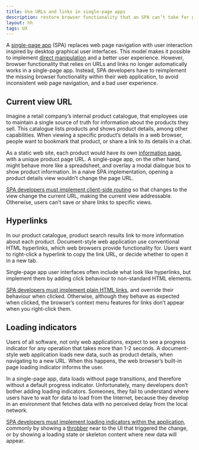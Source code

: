 ```yaml
---
title: Use URLs and links in single-page apps
description: restore browser functionality that an SPA can’t take for granted
layout: hh
tags: UX
---
```


A [single-page app](https://en.wikipedia.org/wiki/Single-page_application) (SPA)
replaces web page navigation with user interaction inspired by desktop graphical user interfaces.
This model makes it possible to implement
[direct manipulation](https://en.wikipedia.org/wiki/Direct_manipulation_interface)
and a better user experience.
However, browser functionality that relies on URLs and links no longer automatically works in a single-page app.
Instead, SPA developers have to reimplement the missing browser functionality within their web application,
to avoid inconsistent web page navigation, and a bad user experience.

## Current view URL

Imagine a retail company’s internal product catalogue, that employees use to maintain a single source of truth for information about the products they sell.
This catalogue lists products and shows product details, among other capabilities.
When viewing a specific product’s details in a web browser,
people want to bookmark that product, or share a link to its details in a chat.

As a static web site, each product would have its own [information page](information-pages),
with a unique product page URL.
A single-page app, on the other hand, might behave more like a spreadsheet,
and overlay a modal dialogue box to show product information.
In a naive SPA implementation, opening a product details view wouldn’t change the page URL.

[SPA developers must implement client-side routing](https://dev.to/marcomonsanto/routing-in-spas-173i)
so that changes to the view change the current URL, making the current view addressable.
Otherwise, users can’t save or share links to specific views.

## Hyperlinks

In our product catalogue, product search results link to more information about each product.
Document-style web application use conventional HTML hyperlinks,
which web browsers provide functionality for.
Users want to right-click a hyperlink to copy the link URL, or decide whether to open it in a new tab.

Single-page app user interfaces often include what look like hyperlinks,
but implement them by adding click behaviour to non-standard HTML elements.

[SPA developers must implement plain HTML links](https://codeburst.io/shared-state-and-routing-in-vue-js-7bfea06e44ec#61e9),
and override their behaviour when clicked.
Otherwise, although they behave as expected when clicked,
the browser’s context menu features for links don’t appear when you right-click them.

## Loading indicators

Users of all software, not only web applications,
expect to see a progress indicator for any operation that takes more than 1-2 seconds.
A document-style web application loads new data, such as product details, when navigating to a new URL.
When this happens, the web browser’s built-in page loading indicator informs the user.

In a single-page app, data loads without page transitions, and therefore without a default progress indicator.
Unfortunately, many developers don’t bother adding loading indicators.
Someones, they fail to understand where users have to wait for data to load from the Internet,
because they develop in an environment that fetches data with no perceived delay from the local network.

[SPA developers must implement loading indicators within the application](https://www.saurabhmisra.dev/react-router-loading-indicators/),
commonly by showing a [throbber](https://en.wikipedia.org/wiki/Throbber)
near to the UI that triggered the change, or by showing a loading state or skeleton content where new data will appear.
